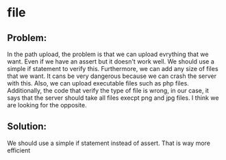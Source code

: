 # file

## Problem: 
In the path upload, the problem is that we can upload evrything that we want. Even if we have an assert but it doesn't work well. We should use a simple if statement to verify this. Furthermore, we can add any size of files that we want. It cans be very dangerous because we can crash the server with this. Also, we can upload executable files such as php files. Additionally, the code that verify the type of file is wrong, in our case, it says that the server should take all files execpt png and jpg files. I think we are looking for the opposite.

## Solution: 
We should use a simple if statement instead of assert. That is way more efficient